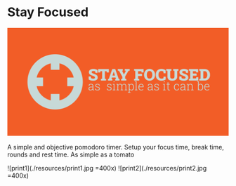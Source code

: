 # Stay Focused

![cover](./resources/capa.png)

A simple and objective pomodoro timer.
Setup your focus time, break time, rounds and rest time.
As simple as a tomato

![print1](./resources/print1.jpg =400x)
![print2](./resources/print2.jpg =400x)
